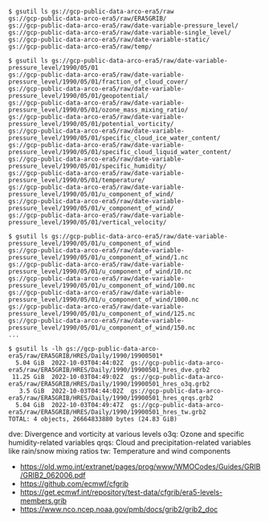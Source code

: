 ```
$ gsutil ls gs://gcp-public-data-arco-era5/raw
gs://gcp-public-data-arco-era5/raw/ERA5GRIB/
gs://gcp-public-data-arco-era5/raw/date-variable-pressure_level/
gs://gcp-public-data-arco-era5/raw/date-variable-single_level/
gs://gcp-public-data-arco-era5/raw/date-variable-static/
gs://gcp-public-data-arco-era5/raw/temp/
```

```
$ gsutil ls gs://gcp-public-data-arco-era5/raw/date-variable-pressure_level/1990/05/01
gs://gcp-public-data-arco-era5/raw/date-variable-pressure_level/1990/05/01/fraction_of_cloud_cover/
gs://gcp-public-data-arco-era5/raw/date-variable-pressure_level/1990/05/01/geopotential/
gs://gcp-public-data-arco-era5/raw/date-variable-pressure_level/1990/05/01/ozone_mass_mixing_ratio/
gs://gcp-public-data-arco-era5/raw/date-variable-pressure_level/1990/05/01/potential_vorticity/
gs://gcp-public-data-arco-era5/raw/date-variable-pressure_level/1990/05/01/specific_cloud_ice_water_content/
gs://gcp-public-data-arco-era5/raw/date-variable-pressure_level/1990/05/01/specific_cloud_liquid_water_content/
gs://gcp-public-data-arco-era5/raw/date-variable-pressure_level/1990/05/01/specific_humidity/
gs://gcp-public-data-arco-era5/raw/date-variable-pressure_level/1990/05/01/temperature/
gs://gcp-public-data-arco-era5/raw/date-variable-pressure_level/1990/05/01/u_component_of_wind/
gs://gcp-public-data-arco-era5/raw/date-variable-pressure_level/1990/05/01/v_component_of_wind/
gs://gcp-public-data-arco-era5/raw/date-variable-pressure_level/1990/05/01/vertical_velocity/
```

```
$ gsutil ls gs://gcp-public-data-arco-era5/raw/date-variable-pressure_level/1990/05/01/u_component_of_wind
gs://gcp-public-data-arco-era5/raw/date-variable-pressure_level/1990/05/01/u_component_of_wind/1.nc
gs://gcp-public-data-arco-era5/raw/date-variable-pressure_level/1990/05/01/u_component_of_wind/10.nc
gs://gcp-public-data-arco-era5/raw/date-variable-pressure_level/1990/05/01/u_component_of_wind/100.nc
gs://gcp-public-data-arco-era5/raw/date-variable-pressure_level/1990/05/01/u_component_of_wind/1000.nc
gs://gcp-public-data-arco-era5/raw/date-variable-pressure_level/1990/05/01/u_component_of_wind/125.nc
gs://gcp-public-data-arco-era5/raw/date-variable-pressure_level/1990/05/01/u_component_of_wind/150.nc
...
```

```
$ gsutil ls -lh gs://gcp-public-data-arco-era5/raw/ERA5GRIB/HRES/Daily/1990/19900501*
  5.04 GiB  2022-10-03T04:44:02Z  gs://gcp-public-data-arco-era5/raw/ERA5GRIB/HRES/Daily/1990/19900501_hres_dve.grb2
 11.25 GiB  2022-10-03T04:49:02Z  gs://gcp-public-data-arco-era5/raw/ERA5GRIB/HRES/Daily/1990/19900501_hres_o3q.grb2
   3.5 GiB  2022-10-03T04:44:02Z  gs://gcp-public-data-arco-era5/raw/ERA5GRIB/HRES/Daily/1990/19900501_hres_qrqs.grb2
  5.04 GiB  2022-10-03T04:49:47Z  gs://gcp-public-data-arco-era5/raw/ERA5GRIB/HRES/Daily/1990/19900501_hres_tw.grb2
TOTAL: 4 objects, 26664833880 bytes (24.83 GiB)
```

dve: Divergence and vorticity at various levels
o3q: Ozone and specific humidity-related variables
qrqs: Cloud and precipitation-related variables like rain/snow mixing ratios
tw: Temperature and wind components

- https://old.wmo.int/extranet/pages/prog/www/WMOCodes/Guides/GRIB/GRIB2_062006.pdf
- https://github.com/ecmwf/cfgrib
- https://get.ecmwf.int/repository/test-data/cfgrib/era5-levels-members.grib
- https://www.nco.ncep.noaa.gov/pmb/docs/grib2/grib2_doc
